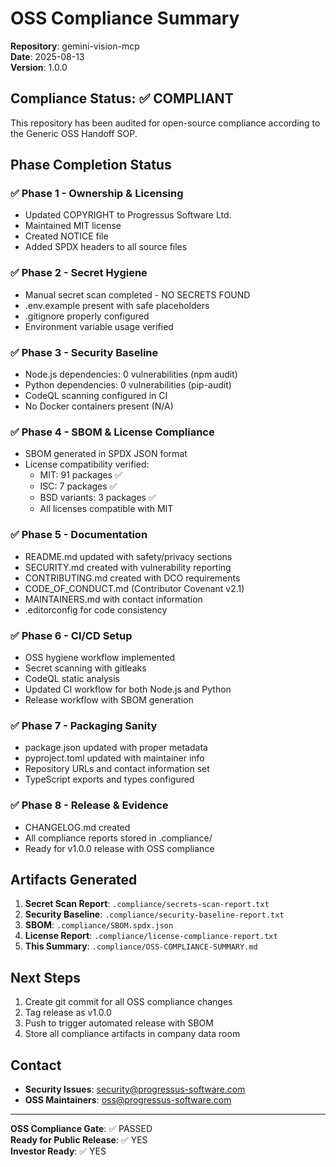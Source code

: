 # OSS Compliance Summary

**Repository**: gemini-vision-mcp  
**Date**: 2025-08-13  
**Version**: 1.0.0

## Compliance Status: ✅ COMPLIANT

This repository has been audited for open-source compliance according to the Generic OSS Handoff SOP.

## Phase Completion Status

### ✅ Phase 1 - Ownership & Licensing
- Updated COPYRIGHT to Progressus Software Ltd.
- Maintained MIT license
- Created NOTICE file
- Added SPDX headers to all source files

### ✅ Phase 2 - Secret Hygiene  
- Manual secret scan completed - NO SECRETS FOUND
- .env.example present with safe placeholders
- .gitignore properly configured
- Environment variable usage verified

### ✅ Phase 3 - Security Baseline
- Node.js dependencies: 0 vulnerabilities (npm audit)
- Python dependencies: 0 vulnerabilities (pip-audit)
- CodeQL scanning configured in CI
- No Docker containers present (N/A)

### ✅ Phase 4 - SBOM & License Compliance
- SBOM generated in SPDX JSON format
- License compatibility verified:
  - MIT: 91 packages ✅
  - ISC: 7 packages ✅
  - BSD variants: 3 packages ✅
  - All licenses compatible with MIT

### ✅ Phase 5 - Documentation
- README.md updated with safety/privacy sections
- SECURITY.md created with vulnerability reporting
- CONTRIBUTING.md created with DCO requirements
- CODE_OF_CONDUCT.md (Contributor Covenant v2.1)
- MAINTAINERS.md with contact information
- .editorconfig for code consistency

### ✅ Phase 6 - CI/CD Setup
- OSS hygiene workflow implemented
- Secret scanning with gitleaks
- CodeQL static analysis
- Updated CI workflow for both Node.js and Python
- Release workflow with SBOM generation

### ✅ Phase 7 - Packaging Sanity
- package.json updated with proper metadata
- pyproject.toml updated with maintainer info
- Repository URLs and contact information set
- TypeScript exports and types configured

### ✅ Phase 8 - Release & Evidence
- CHANGELOG.md created
- All compliance reports stored in .compliance/
- Ready for v1.0.0 release with OSS compliance

## Artifacts Generated

1. **Secret Scan Report**: `.compliance/secrets-scan-report.txt`
2. **Security Baseline**: `.compliance/security-baseline-report.txt`  
3. **SBOM**: `.compliance/SBOM.spdx.json`
4. **License Report**: `.compliance/license-compliance-report.txt`
5. **This Summary**: `.compliance/OSS-COMPLIANCE-SUMMARY.md`

## Next Steps

1. Create git commit for all OSS compliance changes
2. Tag release as v1.0.0
3. Push to trigger automated release with SBOM
4. Store all compliance artifacts in company data room

## Contact

- **Security Issues**: security@progressus-software.com
- **OSS Maintainers**: oss@progressus-software.com

---

**OSS Compliance Gate**: ✅ PASSED  
**Ready for Public Release**: ✅ YES  
**Investor Ready**: ✅ YES